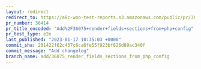 ```yaml
---
layout: redirect
redirect_to: https://a8c-woo-test-reports.s3.amazonaws.com/public/pr/36414/e2e/index.html
pr_number: 36414
pr_title_encoded: "Add%2F36075+render+fields+sections+from+php+config"
pr_test_type: e2e
last_published: "2023-01-17 10:35:03 +0000"
commit_sha: 201422f62c437c6ca6fe55f923bf826d89ac340f
commit_message: "Add changelog"
branch_name: add/36075_render_fields_sections_from_php_config
---
```

